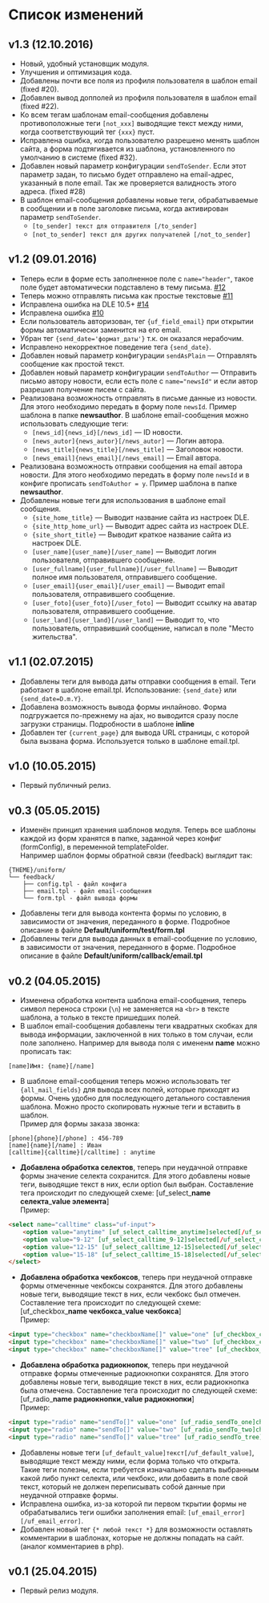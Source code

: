 # Список изменений

## v1.3 (12.10.2016)
- Новый, удобный установщик модуля.
- Улучшения и оптимизация кода.
- Добавлены почти все поля из профиля пользователя в шаблон email (fixed #20).
- Добавлен вывод допполей из профиля пользователя в шаблон email (fixed #22).
- Ко всем тегам шаблонам email-сообщения добавлены противоположные теги `[not_xxx]` выводящие текст между ними, когда соответствующий тег `{xxx}` пуст.
- Исправлена ошибка, когда пользователю разрешено менять шаблон сайта, а форма подтягивается из шаблона, установленного по умолчанию в системе (fixed #32).
- Добавлен новый параметр конфигурации `sendToSender`. Если этот параметр задан, то письмо будет отправлено на email-адрес, указанный в поле email. Так же проверяется валидность этого адреса. (fixed #28)
- В шаблон email-сообщения добавлены новые теги, обрабатываемые в сообщении и в поле заголовке письма, когда активирован параметр `sendToSender`.
    +  `[to_sender] текст для отправителя [/to_sender]`
    +  `[not_to_sender] текст для других получателей [/not_to_sender]`

## v1.2 (09.01.2016)
- Теперь если в форме есть заполненное поле с `name="header"`, такое поле будет автоматически подставлено в тему письма. [#12](https://github.com/dle-modules/DLE-UniForm/issues/12)
- Теперь можно отправлять письма как простые текстовые [#11](https://github.com/dle-modules/DLE-UniForm/issues/11)
- Исправлена ошибка на DLE 10.5+ [#14](https://github.com/dle-modules/DLE-UniForm/issues/14)
- Исправлена ошибка [#10](https://github.com/dle-modules/DLE-UniForm/issues/10)
- Если пользователь авторизован, тег `{uf_field_email}` при открытии формы автоматически заменится на его email.
- Убран тег `{send_date='формат_даты'}` т.к. он оказался нерабочим.
- Исправлено некорректное поведение тега `{send_date}`.
- Добавлен новый параметр конфигурации `sendAsPlain` — Отправлять сообщение как простой текст.
- Добавлен новый параметр конфигурации `sendToAuthor` — Отправить письмо автору новости, если есть поле с  `name="newsId"` и если автор разрешил получение писем с сайта.
- Реализована возможность отправлять в письме данные из новости. Для этого необходимо передать в форму поле `newsId`. Пример шаблона в папке **newsauthor**. В шаблоне email-сообщения можно использовать следующие теги:
    + `[news_id]{news_id}[/news_id]` — ID новости.
    + `[news_autor]{news_autor}[/news_autor]` — Логин автора.
    + `[news_title]{news_title}[/news_title]` — Заголовок новости.
    + `[news_email]{news_email}[/news_email]` — Email автора.
- Реализована возможность отправки сообщения на email автора новости. Для этого необходимо передать в форму поле `newsId` и в конфиге прописать `sendToAuthor = y`. Пример шаблона в папке **newsauthor**.
- Добавлены новые теги для использования в шаблоне email сообщения.
    + `{site_home_title}` — Выводит название сайта из настроек DLE.
    + `{site_http_home_url}` — Выводит адрес сайта из настроек DLE.
    + `{site_short_title}` — Выводит краткое название сайта из настроек DLE.
    + `[user_name]{user_name}[/user_name]` — Выводит логин пользователя, отправившего сообщение.
    + `[user_fullname]{user_fullname}[/user_fullname]` — Выводит полное имя пользователя, отправившего сообщение.
    + `[user_email]{user_email}[/user_email]` — Выводит email пользователя, отправившего сообщение.
    + `[user_foto]{user_foto}[/user_foto]` — Выводит ссылку на аватар пользователя, отправившего сообщение.
    + `[user_land]{user_land}[/user_land]` — Выводит то, что пользователь, отправивший сообщение, написал в поле "Место жительства".

## v1.1 (02.07.2015)
- Добавлены теги для вывода даты отправки сообщения в email. Теги работают в шаблоне email.tpl. Использование: `{send_date}` или `{send_date=D.m.Y}`.
- Добавлена возможность вывода формы инлайново. Форма подгружается по-прежнему на ajax, но выводится сразу после загрузки страницы. Подробности в шаблоне **inline**
- Добавлен тег `{current_page}` для вывода URL страницы, с которой была вызвана форма. Используется только в шаблоне email.tpl.


## v1.0 (10.05.2015)
- Первый публичный релиз.

## v0.3 (05.05.2015)
- Изменён принцип хранения шаблонов модуля. Теперь все шаблоны каждой из форм хранятся в папке, заданной через конфиг (formConfig), в переменной templateFolder. <br>Например шаблон формы обратной связи (feedback) выглядит так:
```
{THEME}/uniform/
└── feedback/ 
    ├── config.tpl - файл конфига
    ├── email.tpl - файл email-сообщения
    └── form.tpl - файл вывода формы
```
- Добавлены теги для вывода контента формы по условию, в зависимости от значения, переданного в форме. Подробное описание в файле **Default/uniform/test/form.tpl**
- Добавлены теги для вывода данных в email-сообщение по условию, в зависимости от значения, переданного в форме. Подробное описание в файле **Default/uniform/callback/email.tpl**

## v0.2 (04.05.2015)
- Изменена обработка контента шаблона email-сообщения, теперь символ переноса строки (`\n`) не заменяется на `<br>` в тексте шаблона, а только в тексте пришедших полей.
- В шаблон email-сообщения добавлены теги  квадратных скобках для вывода информации, заключенной в них только в том случаи, если поле заполнено. Например для вывода поля с имененм **name** можно прописать так:
```
[name]Имя: {name}[/name]
```
- В шаблоне email-сообщения теперь можно использовать тег `{all_mail_fields}` для вывода всех полей, которые приходят из формы. Очень удобно для последующего детального составления шаблона. Можно просто скопировать нужные теги и вставить в шаблон. <br>Пример для формы заказа звонка:
```
[phone]{phone}[/phone] : 456-789
[name]{name}[/name] : Иван
[calltime]{calltime}[/calltime] : anytime
```
- **Добавлена обработка селектов**, теперь при неудачной отправке формы значение селекта сохранится. Для этого добавлены новые теги, выводящие текст в них, если option был выбран. Составление тега происходит по следующей схеме:
[uf_select_**name селекта**_**value элемента**] <br>
Пример:
```html
<select name="calltime" class="uf-input">
    <option value="anytime" [uf_select_calltime_anytime]selected[/uf_select_calltime_anytime]>в любое время</option>
    <option value="9-12" [uf_select_calltime_9-12]selected[/uf_select_calltime_9-12]>c 9:00 до 12:00</option>
    <option value="12-15" [uf_select_calltime_12-15]selected[/uf_select_calltime_12-15]>c 12:00 до 15:00</option>
    <option value="15-18" [uf_select_calltime_15-18]selected[/uf_select_calltime_15-18]>c 15:00 до 18:00</option>
</select>
```
- **Добавлена обработка чекбоксов**, теперь при неудачной отправке формы отмеченные чекбоксы сохранятся.  Для этого добавлены новые теги, выводящие текст в них, если чекбокс был отмечен. Составление тега происходит по следующей схеме:
[uf_checkbox_**name чекбокса**_**value чекбокса**] <br>
Пример:
```html
<input type="checkbox" name="checkboxName[]" value="one" [uf_checkbox_checkboxName_one]checked[/uf_checkbox_checkboxName_one]> Чекбокс 1
<input type="checkbox" name="checkboxName[]" value="two" [uf_checkbox_checkboxName_two]checked[/uf_checkbox_checkboxName_two]> Чекбокс 2
<input type="checkbox" name="checkboxName[]" value="tree" [uf_checkbox_checkboxName_tree]checked[/uf_checkbox_checkboxName_tree]> Чекбокс 3
```
- **Добавлена обработка радиокнопок**, теперь при неудачной отправке формы отмеченные радиокнопки сохранятся. Для этого добавлены новые теги, выводящие текст в них, если радиокнопка была отмечена. Составление тега происходит по следующей схеме:
[uf_radio_**name радиокнопки**_**value радиокнопки**] <br>
Пример:
```html
<input type="radio" name="sendTo[]" value="one" [uf_radio_sendTo_one]checked[/uf_radio_sendTo_one]> Радиокнопка 1
<input type="radio" name="sendTo[]" value="two" [uf_radio_sendTo_two]checked[/uf_radio_sendTo_two]> Радиокнопка 2
<input type="radio" name="sendTo[]" value="tree" [uf_radio_sendTo_tree]checked[/uf_radio_sendTo_tree]> Радиокнопка 3
```
- Добавлены новые теги `[uf_default_value]текст[/uf_default_value]`, выводящие текст между ними, если форма только что открыта. Такие теги полезны, если требуется изначально сделать выбранным какой либо пункт селекта, или чекбокс, или добавить в поле свой текст, который не должен переписывать собой данные при неудачной отправке формы.
- Исправлена ошибка, из-за которой пи первом ткрытии формы не обрабатывались теги ошибки заполнения email: `[uf_email_error][/uf_email_error]`.
- Добавлен новый тег `{* любой текст *}` для возможности оставлять комментарии в шаблонах, которые не должны попадать на сайт. (аналог комментариев в php).

## v0.1 (25.04.2015)
- Первый релиз модуля.
